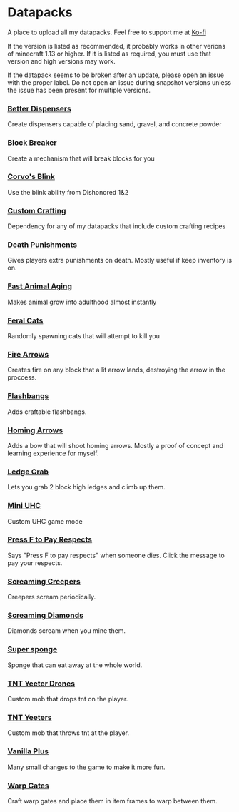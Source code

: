 # Datapacks
A place to upload all my datapacks. Feel free to support me at [Ko-fi](https://ko-fi.com/waifubeforelaifu)

If the version is listed as recommended, it probably works in other verions of minecraft 1.13 or higher. If it is listed as required, you must use that version and high versions may work. 

If the datapack seems to be broken after an update, please open an issue with the proper label. Do not open an issue during snapshot versions unless the issue has been present for multiple versions.

### [Better Dispensers](https://github.com/WaifuBeforeLaifu/Datapacks/tree/master/Better%20Dispensers)
Create dispensers capable of placing sand, gravel, and concrete powder

### [Block Breaker](https://github.com/WaifuBeforeLaifu/Datapacks/tree/master/Block%20Breaker)
Create a mechanism that will break blocks for you

### [Corvo's Blink](https://github.com/WaifuBeforeLaifu/Datapacks/tree/master/Corvo's%20Blink)
Use the blink ability from Dishonored 1&2

### [Custom Crafting](https://github.com/WaifuBeforeLaifu/Datapacks/tree/master/Custom%20Crafting)
Dependency for any of my datapacks that include custom crafting recipes

### [Death Punishments](https://github.com/WaifuBeforeLaifu/Datapacks/tree/master/Death%20Punishments)
Gives players extra punishments on death. Mostly useful if keep inventory is on.

### [Fast Animal Aging](https://github.com/WaifuBeforeLaifu/Datapacks/tree/master/Fast%20Animal%20Aging)
Makes animal grow into adulthood almost instantly

### [Feral Cats](https://github.com/WaifuBeforeLaifu/Datapacks/tree/master/Feral%20Cats)
Randomly spawning cats that will attempt to kill you

### [Fire Arrows](https://github.com/WaifuBeforeLaifu/Datapacks/tree/master/Fire%20Arrows)
Creates fire on any block that a lit arrow lands, destroying the arrow in the proccess.

### [Flashbangs](https://github.com/WaifuBeforeLaifu/Datapacks/tree/master/Flashbangs)
Adds craftable flashbangs.

### [Homing Arrows](https://github.com/WaifuBeforeLaifu/Datapacks/tree/master/Homing%20Arrows)
Adds a bow that will shoot homing arrows. Mostly a proof of concept and learning experience for myself.

### [Ledge Grab](https://github.com/WaifuBeforeLaifu/Datapacks/tree/master/Ledge%20Grab)
Lets you grab 2 block high ledges and climb up them.

### [Mini UHC](https://github.com/WaifuBeforeLaifu/Datapacks/tree/master/Mini%20UHC)
Custom UHC game mode

### [Press F to Pay Respects](https://github.com/WaifuBeforeLaifu/Datapacks/tree/master/Press%20F%20to%20Pay%20Respects)
Says "Press F to pay respects" when someone dies. Click the message to pay your respects.

### [Screaming Creepers](https://github.com/WaifuBeforeLaifu/Datapacks/tree/master/Screaming%20Creepers)
Creepers scream periodically.

### [Screaming Diamonds](https://github.com/WaifuBeforeLaifu/Datapacks/tree/master/Screaming%20DIamonds)
Diamonds scream when you mine them.

### [Super sponge](https://github.com/WaifuBeforeLaifu/Datapacks/tree/master/Super%20Sponge)
Sponge that can eat away at the whole world.

### [TNT Yeeter Drones](https://github.com/WaifuBeforeLaifu/Datapacks/tree/master/TNT%20Yeeter%20Drones)
Custom mob that drops tnt on the player.

### [TNT Yeeters](https://github.com/WaifuBeforeLaifu/Datapacks/tree/master/TNT%20Yeeters)
Custom mob that throws tnt at the player.

### [Vanilla Plus](https://github.com/WaifuBeforeLaifu/Datapacks/tree/master/Vanilla%20Plus)
Many small changes to the game to make it more fun. 

### [Warp Gates](https://github.com/WaifuBeforeLaifu/Datapacks/tree/master/Warp%20Gates)
Craft warp gates and place them in item frames to warp between them.
